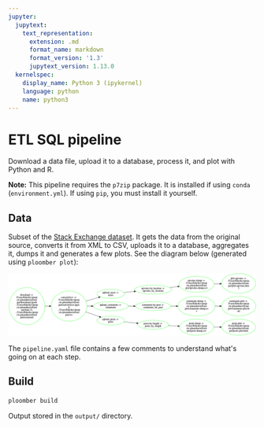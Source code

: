 ```yaml
---
jupyter:
  jupytext:
    text_representation:
      extension: .md
      format_name: markdown
      format_version: '1.3'
      jupytext_version: 1.13.0
  kernelspec:
    display_name: Python 3 (ipykernel)
    language: python
    name: python3
---
```



# ETL SQL pipeline

<!-- start description -->
Download a data file, upload it to a database, process it, and plot with Python and R.
<!-- end description -->

**Note:** This pipeline requires the `p7zip` package. It is installed if using `conda` (`environment.yml`). If using `pip`, you must install it yourself.

## Data

Subset of the [Stack Exchange dataset](https://archive.org/details/stackexchange).
It gets the data from the original source, converts it from XML to CSV, uploads it to a database, aggregates it, dumps it and generates a few plots. See the diagram below (generated using `ploomber plot`):

![pipeline](pipeline.png)

The ``pipeline.yaml`` file contains a few comments to understand what's going on at each step.


## Build

```sh
ploomber build
```

Output stored in the ``output/`` directory.
